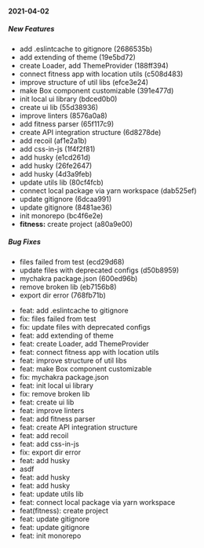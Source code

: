 #### 2021-04-02

##### New Features

- add .eslintcache to gitignore (2686535b)
- add extending of theme (19e5bd72)
- create Loader, add ThemeProvider (188ff394)
- connect fitness app with location utils (c508d483)
- improve structure of util libs (efce3e24)
- make Box component customizable (391e477d)
- init local ui library (bdced0b0)
- create ui lib (55d38936)
- improve linters (8576a0a8)
- add fitness parser (65f117c9)
- create API integration structure (6d8278de)
- add recoil (af1e2a1b)
- add css-in-js (1f4f2f81)
- add husky (e1cd261d)
- add husky (26fe2647)
- add husky (4d3a9feb)
- update utils lib (80cf4fcb)
- connect local package via yarn workspace (dab525ef)
- update gitignore (6dcaa991)
- update gitignore (8481ae36)
- init monorepo (bc4f6e2e)
- **fitness:** create project (a80a9e00)

##### Bug Fixes

- files failed from test (ecd29d68)
- update files with deprecated configs (d50b8959)
- mychakra package.json (600ed96b)
- remove broken lib (eb7156b8)
- export dir error (768fb71b)

* feat: add .eslintcache to gitignore
* fix: files failed from test
* fix: update files with deprecated configs
* feat: add extending of theme
* feat: create Loader, add ThemeProvider
* feat: connect fitness app with location utils
* feat: improve structure of util libs
* feat: make Box component customizable
* fix: mychakra package.json
* feat: init local ui library
* fix: remove broken lib
* feat: create ui lib
* feat: improve linters
* feat: add fitness parser
* feat: create API integration structure
* feat: add recoil
* feat: add css-in-js
* fix: export dir error
* feat: add husky
* asdf
* feat: add husky
* feat: add husky
* feat: update utils lib
* feat: connect local package via yarn workspace
* feat(fitness): create project
* feat: update gitignore
* feat: update gitignore
* feat: init monorepo
